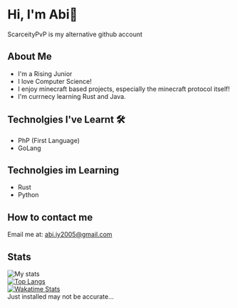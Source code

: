 # Hi, I'm Abi👋

ScarceityPvP is my alternative github account

## About Me
 - I'm a Rising Junior
 - I love Computer Science!
 - I enjoy minecraft based projects, especially the minecraft protocol itself!
 - I'm currnecy learning Rust and Java.

## Technolgies I've Learnt 🛠️
 - PhP (First Language)
 - GoLang

## Technolgies im Learning
 - Rust
 - Python

## How to contact me
 Email me at: abi.iy2005@gmail.com
<!---
AbiMekuriya/AbiMekuriya is a ✨ special ✨ repository because its `README.md` (this file) appears on your GitHub profile.
You can click the Preview link to take a look at your changes.
--->

## Stats
![My stats](https://github-readme-stats.vercel.app/api?username=abimek&count_private=true&show_icons=true&theme=dracula)
<br >
[![Top Langs](https://github-readme-stats.vercel.app/api/top-langs/?username=abimek&theme=dracula&langs_count=10)](#)
<br >
[![Wakatime Stats](https://github-readme-stats.vercel.app/api/wakatime/?username=abimek&theme=dracula)](#)
<br >
Just installed may not be accurate...

